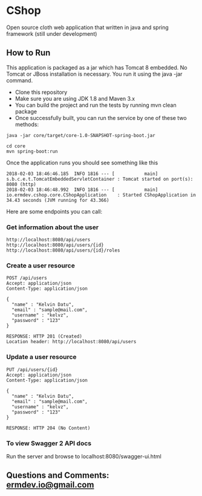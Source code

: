 # CShop

Open source cloth web application that written in java and spring framework (still under development)

## How to Run
This application is packaged as a jar which has Tomcat 8 embedded. No Tomcat or JBoss installation is necessary. You run it using the java -jar command.

* Clone this repository
* Make sure you are using JDK 1.8 and Maven 3.x
* You can build the project and run the tests by running mvn clean package
* Once successfully built, you can run the service by one of these two methods:
```
java -jar core/target/core-1.0-SNAPSHOT-spring-boot.jar
```
```
cd core
mvn spring-boot:run
```
Once the application runs you should see something like this

```
2018-02-03 18:46:46.185  INFO 1816 --- [           main] s.b.c.e.t.TomcatEmbeddedServletContainer : Tomcat started on port(s): 8080 (http)
2018-02-03 18:46:48.992  INFO 1816 --- [           main] io.ermdev.cshop.core.CShopApplication    : Started CShopApplication in 34.43 seconds (JVM running for 43.366)
```

Here are some endpoints you can call:
### Get information about the user
```
http://localhost:8080/api/users
http://localhost:8080/api/users/{id}
http://localhost:8080/api/users/{id}/roles
```

### Create a user resource

```
POST /api/users
Accept: application/json
Content-Type: application/json

{
  "name" : "Kelvin Datu",
  "email" : "sample@mail.com",
  "username" : "kelvz",
  "password" : "123"
}

RESPONSE: HTTP 201 (Created)
Location header: http://localhost:8080/api/users
```

### Update a user resource

```
PUT /api/users/{id}
Accept: application/json
Content-Type: application/json

{
  "name" : "Kelvin Datu",
  "email" : "sample@mail.com",
  "username" : "kelvz",
  "password" : "123"
}

RESPONSE: HTTP 204 (No Content)
```
### To view Swagger 2 API docs

Run the server and browse to localhost:8080/swagger-ui.html

## Questions and Comments: ermdev.io@gmail.com

